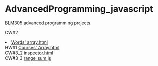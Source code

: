 # AdvancedProgramming_javascript
BLM305 advanced programming projects 

CW#2
<li>
<a href= "https://alaamarawi.github.io/AdvancedProgramming_javascript/Words'%20array.html">Words' array.html </a>
</li>
HW#1
<a href= "https://alaamarawi.github.io/AdvancedProgramming_javascript/Courses'%20Array.html">Courses' Array.html </a>
</br>
CW#3_2
<a href= "https://alaamarawi.github.io/AdvancedProgramming_javascript/CW3/inspector.html">inspector.html </a>
</br>
CW#3_3
<a href= "https://alaamarawi.github.io/AdvancedProgramming_javascript/CW3/3/range_sum.js">range_sum.js </a>
</br>

